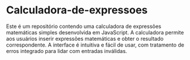 # Calculadora-de-expressoes
Este é um repositório contendo uma calculadora de expressões matemáticas simples desenvolvida em JavaScript. A calculadora permite aos usuários inserir expressões matemáticas e obter o resultado correspondente. A interface é intuitiva e fácil de usar, com tratamento de erros integrado para lidar com entradas inválidas.
